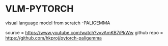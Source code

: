 # VLM-PYTORCH

visual language model from scratch -PALIGEMMA

source = https://www.youtube.com/watch?v=vAmKB7iPkWw
github repo = https://github.com/hkproj/pytorch-paligemma
